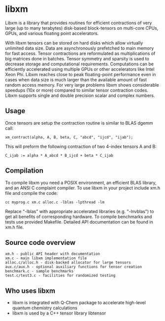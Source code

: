 libxm
=====

Libxm is a library that provides routines for efficient contractions of very
large (up to many terabytes) disk-based block-tensors on multi-core CPUs, GPUs,
and various floating point accelerators.

With libxm tensors can be stored on hard disks which allow virtually unlimited
data size. Data are asynchronously prefetched to main memory for fast access.
Tensor contractions are reformulated as multiplications of big matrices done in
batches. Tensor symmetry and sparsity is used to decrease storage and
computational requirements. Computations can be efficiently accelerated using
multiple GPUs or other accelerators like Intel Xeon Phi. Libxm reaches close to
peak floating-point performance even in cases when data size is much larger
than the available amount of fast random access memory. For very large problems
libxm shows considerable speedups (10x or more) compared to similar tensor
contraction codes. Libxm supports single and double precision scalar and
complex numbers.

Usage
-----

Once tensors are setup the contraction routine is similar to BLAS dgemm call:

    xm_contract(alpha, A, B, beta, C, "abcd", "ijcd", "ijab");

This will preform the following contraction of two 4-index tensors A and B:

    C_ijab := alpha * A_abcd * B_ijcd + beta * C_ijab

Compilation
-----------

To compile libxm you need a POSIX environment, an efficient BLAS library, and
an ANSI C complaint compiler. To use libxm in your project include xm.h file
and compile the code:

    cc myprog.c xm.c alloc.c -lblas -lpthread -lm

Replace "-lblas" with appropriate accelerated libraries (e.g. "-lnvblas") to
get all benefits of corresponding hardware. To compile benchmarks and tests use
provided Makefile. Detailed API documentation can be found in xm.h file.

Source code overview
--------------------

    xm.h - public API header with documentation
    xm.c - main libxm implementation file
    alloc.c/alloc.h - disk-backed allocator for large tensors
    aux.c/aux.h - optional auxiliary functions for tensor creation
    benchmark.c - sample benchmarks
    test.c/test3.c - facilities for randomized testing

Who uses libxm
--------------

- libxm is integrated with Q-Chem package to accelerate high-level quantum
  chemistry calculations
- libxm is used by a C++ tensor library libtensor

